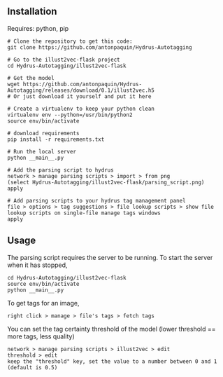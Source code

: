 ## Installation

Requires: python, pip

```
# Clone the repository to get this code:
git clone https://github.com/antonpaquin/Hydrus-Autotagging

# Go to the illust2vec-flask project
cd Hydrus-Autotagging/illust2vec-flask

# Get the model
wget https://github.com/antonpaquin/Hydrus-Autotagging/releases/download/0.1/illust2vec.h5
# Or just download it yourself and put it here

# Create a virtualenv to keep your python clean
virtualenv env --python=/usr/bin/python2
source env/bin/activate

# download requirements
pip install -r requirements.txt

# Run the local server
python __main__.py

# Add the parsing script to hydrus
network > manage parsing scripts > import > from png 
(select Hydrus-Autotagging/illust2vec-flask/parsing_script.png)
apply

# Add parsing scripts to your hydrus tag management panel
file > options > tag suggestions > file lookup scripts > show file lookup scripts on single-file manage tags windows
apply
```

## Usage

The parsing script requires the server to be running. To start the server when it has stopped,
```
cd Hydrus-Autotagging/illust2vec-flask
source env/bin/activate
python __main__.py
```

To get tags for an image,
```
right click > manage > file's tags > fetch tags
```

You can set the tag certainty threshold of the model (lower threshold == more tags, less quality)
```
network > manage parsing scripts > illust2vec > edit
threshold > edit
keep the "threshold" key, set the value to a number between 0 and 1 (default is 0.5)
```
